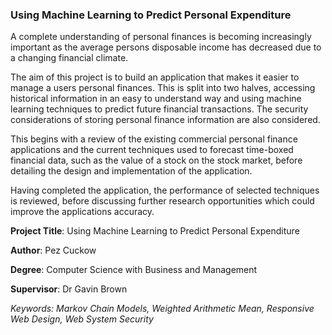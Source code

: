 ### Using Machine Learning to Predict Personal Expenditure

A complete understanding of personal finances is becoming increasingly important as the average persons disposable  income has decreased due to a changing financial climate.

The aim of this project is to build an application that makes it easier to manage a users personal finances. This is split into two halves, accessing historical information in an easy to understand way and using machine learning techniques to predict future financial transactions. The security considerations of storing personal finance information are also considered.

This begins with a review of the existing commercial personal finance applications and the current techniques used to forecast time-boxed financial data, such as the value of a stock on the stock market, before detailing the design and implementation of the application.

Having completed the application, the performance of selected techniques is reviewed, before discussing further research opportunities which could improve the applications accuracy.


**Project Title**: Using Machine Learning to Predict Personal Expenditure

**Author**: Pez Cuckow

**Degree**: Computer Science with Business and Management

**Supervisor**: Dr Gavin Brown

*Keywords: Markov Chain Models, Weighted Arithmetic Mean, Responsive Web Design, Web System Security*
